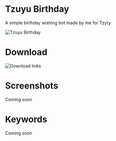# Tzuyu Birthday
A simple birthday wishing bot made by me for Tzyty

![Tzuyu Birthday](https://user-images.githubusercontent.com/6418354/174239196-ccbbd106-2415-4826-aa87-9302036982c3.png)

# Download
![Download links](https://tiny.cc/richapps)

# Screenshots
Coming soon

# Keywords
Coming soon